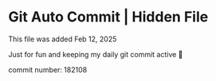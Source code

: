 # Git Auto Commit | Hidden File

This file was added Feb 12, 2025

Just for fun and keeping my daily git commit active 🤪

commit number: 182108
